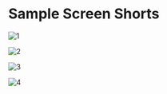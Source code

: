 # Sample Screen Shorts

![1](https://user-images.githubusercontent.com/64417390/229594494-e03f9d93-b805-4ef2-99a0-9f0823861bb0.png)

![2](https://user-images.githubusercontent.com/64417390/229594463-d090803b-b411-4b39-a260-8a786639c871.png)

![3](https://user-images.githubusercontent.com/64417390/229594440-29027b6f-dfbe-4cc1-869f-692dc2dc8e75.png)

![4](https://user-images.githubusercontent.com/64417390/229594513-f6af7400-556f-49ab-a28d-dfbd9b3986f7.png)


